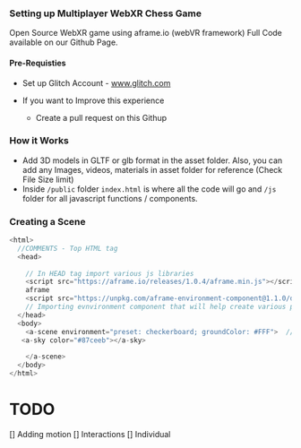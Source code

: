 ### Setting up Multiplayer WebXR Chess Game

Open Source WebXR game using aframe.io (webVR framework) Full Code available on our Github Page.

#### Pre-Requisties

- Set up Glitch Account - www.glitch.com
- If you want to Improve this experience

  - Create a pull request on this Githup

### How it Works

- Add 3D models in GLTF or glb format in the asset folder. Also, you can add any Images, videos, materials in asset folder for reference (Check File Size limit)
- Inside `/public` folder `index.html` is where all the code will go and `/js` folder for all javascript functions / components.

### Creating a Scene

```js
<html>
  //COMMENTS - Top HTML tag
  <head>
 
    // In HEAD tag import various js libraries
    <script src="https://aframe.io/releases/1.0.4/aframe.min.js"></script> // Importing
    aframe
    <script src="https://unpkg.com/aframe-environment-component@1.1.0/dist/aframe-environment-component.min.js"></script>
    // Importing evnvironment component that will help create various pre made scenes.
  </head>
  <body>
    <a-scene environment="preset: checkerboard; groundColor: #FFF">  // this is to change the scene   
   <a-sky color="#87ceeb"></a-sky>
      
    </a-scene>
  </body>
</html>
```


# TODO 
[] Adding motion
[] Interactions
[] Individual 